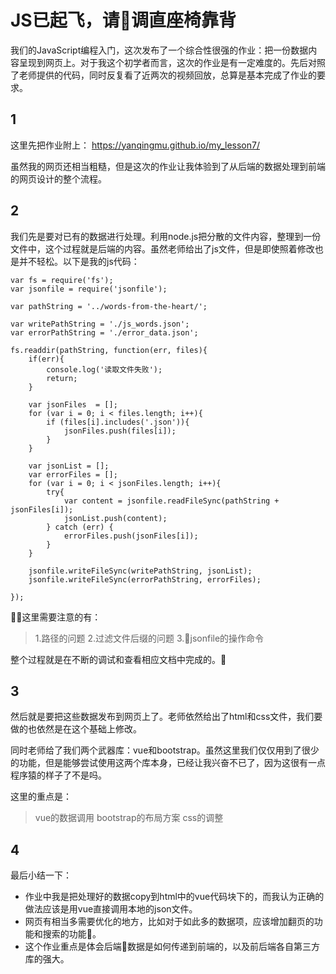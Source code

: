 # JS已起飞，请调直座椅靠背

我们的JavaScript编程入门，这次发布了一个综合性很强的作业：把一份数据内容呈现到网页上。对于我这个初学者而言，这次的作业是有一定难度的。先后对照了老师提供的代码，同时反复看了近两次的视频回放，总算是基本完成了作业的要求。
## 1
这里先把作业附上：
https://yanqingmu.github.io/my_lesson7/

虽然我的网页还相当粗糙，但是这次的作业让我体验到了从后端的数据处理到前端的网页设计的整个流程。
## 2
我们先是要对已有的数据进行处理。利用node.js把分散的文件内容，整理到一份文件中，这个过程就是后端的内容。虽然老师给出了js文件，但是即使照着修改也是并不轻松。以下是我的js代码：

```
var fs = require('fs');
var jsonfile = require('jsonfile');

var pathString = '../words-from-the-heart/';

var writePathString = './js_words.json';
var errorPathString = './error_data.json';

fs.readdir(pathString, function(err, files){
    if(err){
        console.log('读取文件失败');
        return;
    }

    var jsonFiles  = [];
    for (var i = 0; i < files.length; i++){
        if (files[i].includes('.json')){
            jsonFiles.push(files[i]);
        }
    }

    var jsonList = [];
    var errorFiles = [];
    for (var i = 0; i < jsonFiles.length; i++){
        try{
            var content = jsonfile.readFileSync(pathString + jsonFiles[i]);
            jsonList.push(content);
        } catch (err) {
            errorFiles.push(jsonFiles[i]);
        }
    }

    jsonfile.writeFileSync(writePathString, jsonList);
    jsonfile.writeFileSync(errorPathString, errorFiles);

});
```
这里需要注意的有：
> 1.路径的问题
> 2.过滤文件后缀的问题
> 3.jsonfile的操作命令

整个过程就是在不断的调试和查看相应文档中完成的。
## 3
然后就是要把这些数据发布到网页上了。老师依然给出了html和css文件，我们要做的也依然是在这个基础上修改。

同时老师给了我们两个武器库：vue和bootstrap。虽然这里我们仅仅用到了很少的功能，但是能够尝试使用这两个库本身，已经让我兴奋不已了，因为这很有一点程序猿的样子了不是吗。

这里的重点是：
> vue的数据调用
> bootstrap的布局方案
> css的调整

## 4
最后小结一下：
* 作业中我是把处理好的数据copy到html中的vue代码块下的，而我认为正确的做法应该是用vue直接调用本地的json文件。
* 网页有相当多需要优化的地方，比如对于如此多的数据项，应该增加翻页的功能和搜索的功能。
* 这个作业重点是体会后端数据是如何传递到前端的，以及前后端各自第三方库的强大。
